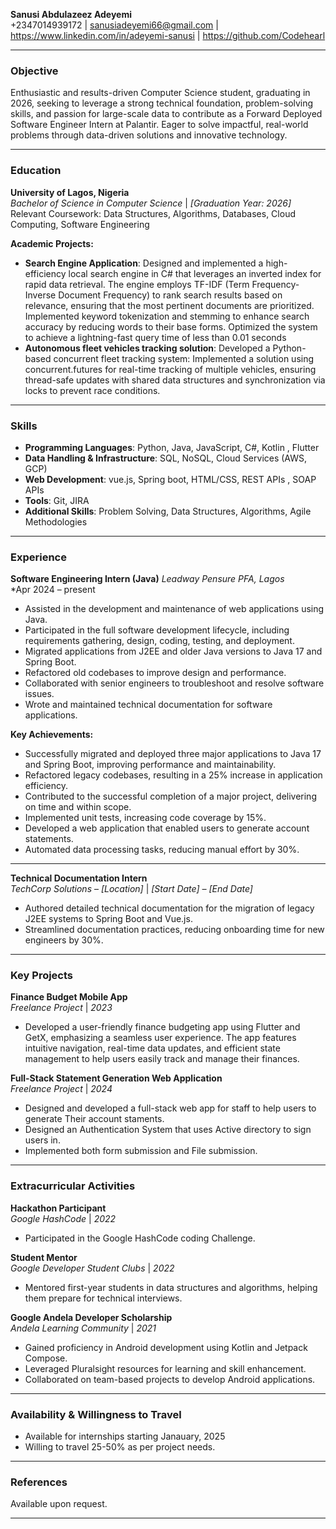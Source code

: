 

**Sanusi Abdulazeez Adeyemi**  
+2347014939172 | sanusiadeyemi66@gmail.com | https://www.linkedin.com/in/adeyemi-sanusi | https://github.com/Codehearl

---

### **Objective**  
Enthusiastic and results-driven Computer Science student, graduating in 2026, seeking to leverage a strong technical foundation, problem-solving skills, and passion for large-scale data to contribute as a Forward Deployed Software Engineer Intern at Palantir. Eager to solve impactful, real-world problems through data-driven solutions and innovative technology.

---

### **Education**

**University of Lagos, Nigeria**  
*Bachelor of Science in Computer Science* | *[Graduation Year: 2026]*  
Relevant Coursework: Data Structures, Algorithms, Databases, Cloud Computing, Software Engineering

**Academic Projects:**
- **Search Engine  Application**: Designed and implemented a high-efficiency local search engine in C# that leverages an inverted index for rapid data retrieval. The engine employs TF-IDF (Term Frequency-Inverse Document Frequency) to rank search results based on relevance, ensuring that the most pertinent documents are prioritized. Implemented keyword tokenization and stemming to enhance search accuracy by reducing words to their base forms. Optimized the system to achieve a lightning-fast query time of less than 0.01 seconds
- **Autonomous fleet vehicles tracking solution**: Developed a Python-based concurrent fleet tracking system: Implemented a solution using concurrent.futures for real-time tracking of multiple vehicles, ensuring thread-safe updates with shared data structures and synchronization via locks to prevent race conditions.

---

### **Skills**

- **Programming Languages**: Python, Java, JavaScript, C#, Kotlin , Flutter 
- **Data Handling & Infrastructure**: SQL, NoSQL, Cloud Services (AWS, GCP)  
- **Web Development**: vue.js, Spring boot, HTML/CSS, REST APIs , SOAP APIs 
- **Tools**: Git,  JIRA  
- **Additional Skills**: Problem Solving, Data Structures, Algorithms, Agile Methodologies  

---

### **Experience**

**Software Engineering Intern (Java)**
*Leadway Pensure PFA, Lagos*  
*Apr 2024 – present

- Assisted in the development and maintenance of web applications using Java.
- Participated in the full software development lifecycle, including requirements gathering, design, coding, testing, and deployment.
- Migrated applications from J2EE and older Java versions to Java 17 and Spring Boot.
- Refactored old codebases to improve design and performance.
- Collaborated with senior engineers to troubleshoot and resolve software issues.
- Wrote and maintained technical documentation for software applications.

**Key Achievements:**
- Successfully migrated and deployed three major applications to Java 17 and Spring Boot, improving performance and maintainability.
- Refactored legacy codebases, resulting in a 25% increase in application efficiency.
- Contributed to the successful completion of a major project, delivering on time and within scope.
- Implemented unit tests, increasing code coverage by 15%.
- Developed a web application that enabled users to generate account statements.
- Automated data processing tasks, reducing manual effort by 30%.

---
**Technical Documentation Intern**  
*TechCorp Solutions* – *[Location]* | *[Start Date] – [End Date]*  
- Authored detailed technical documentation for the migration of legacy J2EE systems to Spring Boot and Vue.js.
- Streamlined documentation practices, reducing onboarding time for new engineers by 30%.

---

### **Key Projects**

**Finance Budget Mobile App**  
*Freelance Project* | *2023*  
- Developed a user-friendly finance budgeting app using Flutter and GetX, emphasizing a seamless user experience. The app features intuitive navigation, real-time data updates, and efficient state management to help users easily track and manage their finances. 

**Full-Stack Statement Generation Web Application**  
*Freelance Project* | *2024*  
- Designed and developed a full-stack web app for staff  to help users to generate Their account staments.
- Designed an Authentication System that uses Active directory to sign users in.
- Implemented both form submission and File submission.

---


### **Extracurricular Activities**

**Hackathon Participant**  
*Google HashCode* | *2022*  
- Participated in the Google HashCode coding Challenge.

**Student Mentor**  
*Google Developer Student Clubs* | *2022*  
- Mentored first-year students in data structures and algorithms, helping them prepare for technical interviews.

**Google Andela Developer Scholarship**  
*Andela Learning Community* | *2021*  
- Gained proficiency in Android development using Kotlin and Jetpack Compose.  
- Leveraged Pluralsight resources for learning and skill enhancement.  
- Collaborated on team-based projects to develop Android applications.  

---

### **Availability & Willingness to Travel**  
- Available for internships starting Janauary, 2025
- Willing to travel 25-50% as per project needs.

---

### **References**  
Available upon request.

---
